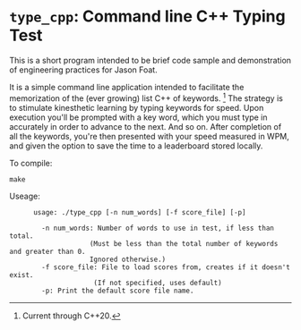 # `type_cpp`: Command line C++ Typing Test

This is a short program intended to be brief code sample and demonstration of engineering practices for Jason Foat.

It is a simple command line application intended to facilitate the memorization of the (ever growing) list C++ of keywords. [^1] 
The strategy is to stimulate kinesthetic learning by typing keywords for speed. Upon execution you'll be prompted with a key word, 
which you must type in accurately in order to advance to the next. And so on. After completion of all the keywords, you're 
then presented with your speed measured in WPM, and given the option to save the time to a leaderboard stored locally.

[^1]: Current through C++20.

To compile:
```
make
```
Useage:
```
      usage: ./type_cpp [-n num_words] [-f score_file] [-p]

        -n num_words: Number of words to use in test, if less than total.
                    (Must be less than the total number of keywords and greater than 0.
                    Ignored otherwise.)
        -f score_file: File to load scores from, creates if it doesn't exist.
                     (If not specified, uses default)
        -p: Print the default score file name.
```
